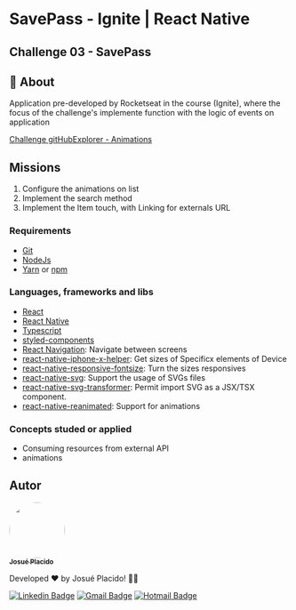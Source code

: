 # SavePass - Ignite | React Native

## Challenge 03 - SavePass

## :page_with_curl: About <a id = "sobre"></a>

Application pre-developed by Rocketseat in the course (Ignite), where the focus of the challenge's implemente function with the logic of events on application

[Challenge gitHubExplorer - Animations](https://www.notion.so/Desafio-01-GitHub-Explorer-c3beaf2ffe5346f18abc4869b0947c8a)

## Missions

1. Configure the animations on list
1. Implement the search method
1. Implement the Item touch, with Linking for externals URL

### Requirements

-   [Git](https://git-scm.com)
-   [NodeJs](https://nodejs.org/en/)
-   [Yarn](https://yarnpkg.com/) or [npm](https://www.npmjs.com/)

### Languages, frameworks and libs

-   [React](https://reactjs.org/)
-   [React Native](https://reactnative.dev/)
-   [Typescript](https://www.typescriptlang.org/)
-   [styled-components](https://styled-components.com/)
-   [React Navigation](https://reactnavigation.org/): Navigate between screens
-   [react-native-iphone-x-helper](https://npm.io/package/react-native-iphone-x-helper): Get sizes of Specificx elements of Device
-   [react-native-responsive-fontsize](https://github.com/heyman333/react-native-responsive-fontSize): Turn the sizes responsives
-   [react-native-svg](https://github.com/react-native-svg/react-native-svg): Support the usage of SVGs files
-   [react-native-svg-transformer](https://github.com/kristerkari/react-native-svg-transformer): Permit import SVG as a JSX/TSX component.
-   [react-native-reanimated](https://docs.swmansion.com/react-native-reanimated/): Support for animations

### Concepts studed or applied

-   Consuming resources from external API
-   animations

## Autor

<a alt="Linkedin" href="https://linkedin/in/josueplacido">
 <img style="border-radius: 50%;" src="https://github.com/josueplacido.png" width="100px;" alt=""/>
 <br />
 <sub><b>Josué Placido</b></sub></a>

Developed ❤️ by Josué Placido! 👋🏽

[![Linkedin Badge](https://img.shields.io/badge/-Josue%20Placido-blue?style=flat-square&logo=Linkedin&logoColor=white&link=https://www.linkedin.com/in/josueplacido/)](https://www.linkedin.com/in/josueplacido/)
[![Gmail Badge](https://img.shields.io/badge/-juplacido.jnr@gmail.com-c14438?style=flat-square&logo=Gmail&logoColor=white&link=mailto:juplacido.jnr@gmail.com)](mailto:juplacido.jnr@gmail.com)
[![Hotmail Badge](https://img.shields.io/badge/-ozzyplacidojunior@hotmail.com-blue?style=flat-square&logo=microsoft&link=mailto:ozzyplacidojunior@hotmail.com)](mailto:ozzyplacidojunior@hotmail.com)
